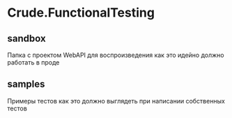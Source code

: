 # Crude.FunctionalTesting

## sandbox
Папка с проектом WebAPI для воспроизведения как это идейно должно работать в проде

## samples
Примеры тестов как это должно выглядеть при написании собственных тестов

